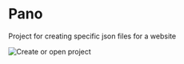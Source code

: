 # Pano
Project for creating specific json files for a website

![Create or open project](/Readme/pano01.png?raw=true "Create or open project")
